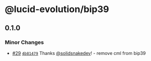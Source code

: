 # @lucid-evolution/bip39

## 0.1.0

### Minor Changes

- [#29](https://github.com/Anastasia-Labs/lucid-evolution/pull/29) [`4b81479`](https://github.com/Anastasia-Labs/lucid-evolution/commit/4b814794404f0ea5e64fa5f0840a2791e3fc17a0) Thanks [@solidsnakedev](https://github.com/solidsnakedev)! - remove cml from bip39
